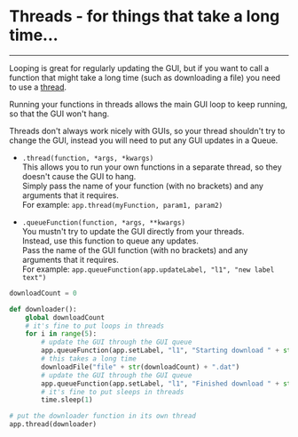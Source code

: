 # Threads - for things that take a long time...  
---

Looping is great for regularly updating the GUI, but if you want to call a function that might take a long time (such as downloading a file) you need to use a [thread](https://en.wikipedia.org/wiki/Thread_(computing)).  

Running your functions in threads allows the main GUI loop to keep running, so that the GUI won't hang.  

Threads don't always work nicely with GUIs, so your thread shouldn't try to change the GUI, instead you will need to put any GUI updates in a Queue.  

* `.thread(function, *args, *kwargs)`  
    This allows you to run your own functions in a separate thread, so they doesn't cause the GUI to hang.  
    Simply pass the name of your function (with no brackets) and any arguments that it requires.  
    For example: `app.thread(myFunction, param1, param2)`  

* `.queueFunction(function, *args, **kwargs)`  
    You mustn't try to update the GUI directly from your threads.  
    Instead, use this function to queue any updates.  
    Pass the name of the GUI function (with no brackets) and any arguments that it requires.  
    For example: `app.queueFunction(app.updateLabel, "l1", "new label text")`   

``` python
downloadCount = 0

def downloader():
    global downloadCount
    # it's fine to put loops in threads
    for i in range(5):
        # update the GUI through the GUI queue
        app.queueFunction(app.setLabel, "l1", "Starting download " + str(downloadCount))
        # this takes a long time
        downloadFile("file" + str(downloadCount) + ".dat")
        # update the GUI through the GUI queue
        app.queueFunction(app.setLabel, "l1", "Finished download " + str(downloadCount))
        # it's fine to put sleeps in threads
        time.sleep(1)

# put the downloader function in its own thread
app.thread(downloader)
```
